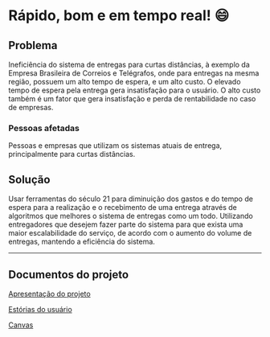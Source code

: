 # Rápido, bom e em tempo real! :smile:

## Problema

Ineficiência do sistema de entregas para curtas distâncias, à exemplo da Empresa Brasileira de Correios e Telégrafos, onde para entregas na mesma região, possuem um alto tempo de espera, e um alto custo. O elevado tempo de espera pela entrega gera insatisfação para o usuário. O alto custo também é um fator que gera insatisfação e perda de rentabilidade no caso de empresas.

### Pessoas afetadas

Pessoas e empresas que utilizam os sistemas atuais de entrega, principalmente para curtas distâncias.

## Solução

Usar ferramentas do século 21 para diminuição dos gastos e do tempo de espera para a realização e o recebimento de uma entrega através de algoritmos que melhores o sistema de entregas como um todo. Utilizando entregadores que desejem fazer parte do sistema para que exista uma maior escalabilidade do serviço, de acordo com o aumento do volume de entregas, mantendo a eficiência do sistema.

* * *
## Documentos do projeto

[Apresentação do projeto](https://drive.google.com/open?id=1v2y9uLMwPkrXcJkXUAIpjma2UH6aY3HDYDq-BzxxTXA)

[Estórias do usuário](https://docs.google.com/presentation/d/13fct6MAgYqUTAW8iyPBUkdXx8QNG_7Zywnb_A3E7qZ4/edit?usp=sharing)

[Canvas](https://drive.google.com/file/d/1jgyffVV1hjX1dzkKbYK8COBqIO80VeSI/view?usp=sharing)
